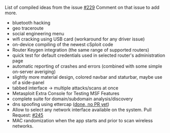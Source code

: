 List of compiled ideas from the issue [#229](https://github.com/cSploit/android/issues/229)
Comment on that issue to add more.

* bluetooth hacking
* geo traceroute
* social engineering menu
* wifi cracking using USB card (workaround for any driver issue)
* on-device compiling of the newest cSploit code
* Router Keygen integration (the same range of supported routers)
* quick test for default credentials used in selected router's administration page
* automatic reporting of crashes and errors (combined with some simple on-server averiging)
* slightly more material design, colored navbar and staturbar, maybe use of a side-panel
* tabbed interface -> multiple attacks/scans at once
* Metasploit Extra Console for Testing MSF Features
* complete suite for domain/subdomain analysis/discovery
* dns spoofing using ettercap ([done, no PR yet](https://github.com/gainan/android/tree/dns_spoof))
* Allow to select any network interface available on the system. Pull Request: [#245](https://github.com/cSploit/android/pull/245)
* MAC randomization when the app starts and prior to scan wireless networks.